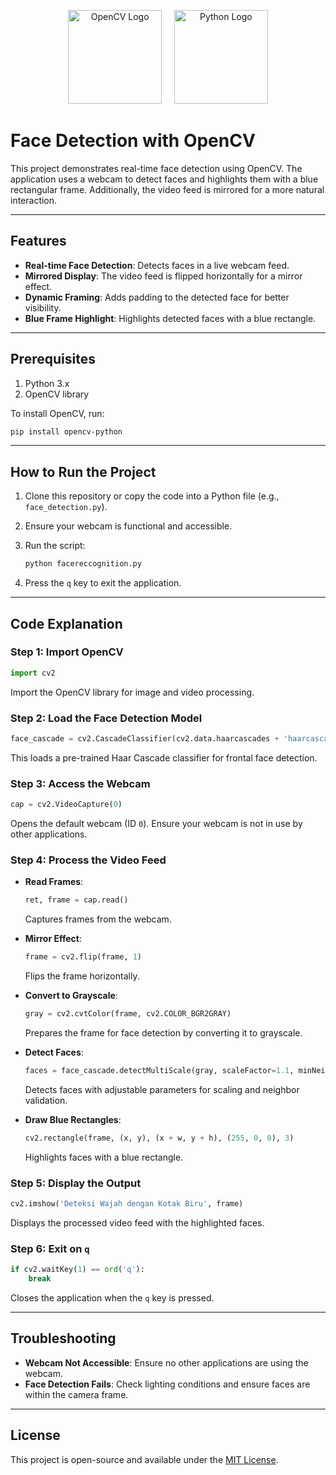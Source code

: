 <p align="center">
  <img src="https://upload.wikimedia.org/wikipedia/commons/8/83/OpenCV_Logo_2015.png" alt="OpenCV Logo" width="150" />
  &nbsp;&nbsp;&nbsp;
  <img src="https://upload.wikimedia.org/wikipedia/commons/c/c3/Python-logo-notext.svg" alt="Python Logo" width="150" />
</p>


# Face Detection with OpenCV

This project demonstrates real-time face detection using OpenCV. The application uses a webcam to detect faces and highlights them with a blue rectangular frame. Additionally, the video feed is mirrored for a more natural interaction.

---

## Features
- **Real-time Face Detection**: Detects faces in a live webcam feed.
- **Mirrored Display**: The video feed is flipped horizontally for a mirror effect.
- **Dynamic Framing**: Adds padding to the detected face for better visibility.
- **Blue Frame Highlight**: Highlights detected faces with a blue rectangle.

---

## Prerequisites

1. Python 3.x
2. OpenCV library

To install OpenCV, run:
```bash
pip install opencv-python
```

---

## How to Run the Project

1. Clone this repository or copy the code into a Python file (e.g., `face_detection.py`).
2. Ensure your webcam is functional and accessible.
3. Run the script:
   ```bash
   python facereccognition.py
   ```

4. Press the `q` key to exit the application.

---

## Code Explanation

### Step 1: Import OpenCV
```python
import cv2
```
Import the OpenCV library for image and video processing.

### Step 2: Load the Face Detection Model
```python
face_cascade = cv2.CascadeClassifier(cv2.data.haarcascades + 'haarcascade_frontalface_default.xml')
```
This loads a pre-trained Haar Cascade classifier for frontal face detection.

### Step 3: Access the Webcam
```python
cap = cv2.VideoCapture(0)
```
Opens the default webcam (ID `0`). Ensure your webcam is not in use by other applications.

### Step 4: Process the Video Feed
- **Read Frames**:
  ```python
  ret, frame = cap.read()
  ```
  Captures frames from the webcam.

- **Mirror Effect**:
  ```python
  frame = cv2.flip(frame, 1)
  ```
  Flips the frame horizontally.

- **Convert to Grayscale**:
  ```python
  gray = cv2.cvtColor(frame, cv2.COLOR_BGR2GRAY)
  ```
  Prepares the frame for face detection by converting it to grayscale.

- **Detect Faces**:
  ```python
  faces = face_cascade.detectMultiScale(gray, scaleFactor=1.1, minNeighbors=5, minSize=(50, 70))
  ```
  Detects faces with adjustable parameters for scaling and neighbor validation.

- **Draw Blue Rectangles**:
  ```python
  cv2.rectangle(frame, (x, y), (x + w, y + h), (255, 0, 0), 3)
  ```
  Highlights faces with a blue rectangle.

### Step 5: Display the Output
```python
cv2.imshow('Deteksi Wajah dengan Kotak Biru', frame)
```
Displays the processed video feed with the highlighted faces.

### Step 6: Exit on `q`
```python
if cv2.waitKey(1) == ord('q'):
    break
```
Closes the application when the `q` key is pressed.

---

## Troubleshooting
- **Webcam Not Accessible**:
  Ensure no other applications are using the webcam.
- **Face Detection Fails**:
  Check lighting conditions and ensure faces are within the camera frame.

---

## License
This project is open-source and available under the [MIT License](LICENSE).
